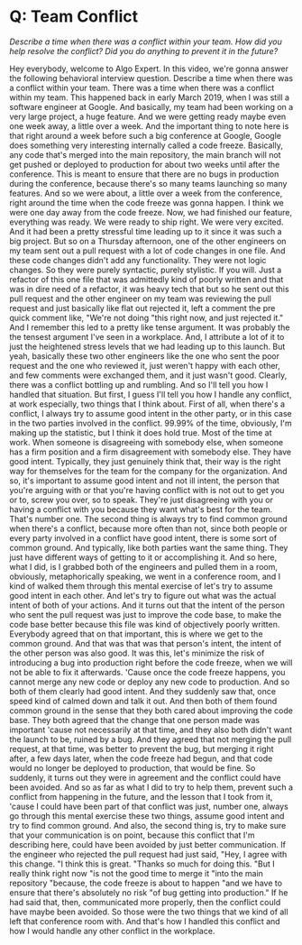 # Q: Team Conflict


*Describe a time when there was a conflict within your team. How did you help resolve the conflict? Did you do anything to prevent it in the future?*


Hey everybody, welcome to Algo Expert.
In this video, we're gonna answer the following behavioral interview question.
Describe a time when there was a conflict within your team.
There was a time when there was a conflict within my team.
This happened back in early March 2019, when I was still a software engineer at Google.
And basically, my team had been working on a very large project, a huge feature.
And we were getting ready maybe even one week away, a little over a week.
And the important thing to note here is that right around a week before such a big conference at Google, Google does something very interesting internally called a code freeze.
Basically, any code that's merged into the main repository, the main branch will not get pushed or deployed to production for about two weeks until after the conference.
This is meant to ensure that there are no bugs in production during the conference, because there's so many teams launching so many features.
And so we were about, a little over a week from the conference, right around the time when the code freeze was gonna happen.
I think we were one day away from the code freeze.
Now, we had finished our feature, everything was ready.
We were ready to ship right.
We were very excited.
And it had been a pretty stressful time leading up to it since it was such a big project.
But so on a Thursday afternoon, one of the other engineers on my team sent out a pull request with a lot of code changes in one file.
And these code changes didn't add any functionality.
They were not logic changes.
So they were purely syntactic, purely stylistic.
If you will.
Just a refactor of this one file that was admittedly kind of poorly written and that was in dire need of a refactor, it was heavy tech that but so he sent out this pull request and the other engineer on my team was reviewing the pull request and just basically like flat out rejected it, left a comment the pre quick comment like, "We're not doing "this right now, and just rejected it."
And I remember this led to a pretty like tense argument.
It was probably the the tensest argument I've seen in a workplace.
And, I attribute a lot of it to just the heightened stress levels that we had leading up to this launch.
But yeah, basically these two other engineers like the one who sent the poor request and the one who reviewed it, just weren't happy with each other, and few comments were exchanged them, and it just wasn't good. Clearly, there was a conflict bottling up and rumbling.
And so I'll tell you how I handled that situation.
But first, I guess I'll tell you how I handle any conflict, at work especially, two things that I think about.
First of all, when there's a conflict, I always try to assume good intent in the other party, or in this case in the two parties involved in the conflict.
99.99% of the time, obviously, I'm making up the statistic, but I think it does hold true.
Most of the time at work.
When someone is disagreeing with somebody else, when someone has a firm position and a firm disagreement with somebody else.
They have good intent.
Typically, they just genuinely think that, their way is the right way for themselves for the team for the company for the organization.
And so, it's important to assume good intent and not ill intent, the person that you're arguing with or that you're having conflict with is not out to get you or to, screw you over, so to speak.
They're just disagreeing with you or having a conflict with you because they want what's best for the team.
That's number one.
The second thing is always try to find common ground when there's a conflict, because more often than not, since both people or every party involved in a conflict have good intent, there is some sort of common ground.
And typically, like both parties want the same thing.
They just have different ways of getting to it or accomplishing it.
And so here, what I did, is I grabbed both of the engineers and pulled them in a room, obviously, metaphorically speaking, we went in a conference room, and I kind of walked them through this mental exercise of let's try to assume good intent in each other.
And let's try to figure out what was the actual intent of both of your actions.
And it turns out that the intent of the person who sent the pull request was just to improve the code base, to make the code base better because this file was kind of objectively poorly written.
Everybody agreed that on that important, this is where we get to the common ground.
And that was that was that person's intent, the intent of the other person was also good.
It was this, let's minimize the risk of introducing a bug into production right before the code freeze, when we will not be able to fix it afterwards.
'Cause once the code freeze happens, you cannot merge any new code or deploy any new code to production.
And so both of them clearly had good intent.
And they suddenly saw that, once speed kind of calmed down and talk it out.
And then both of them found common ground in the sense that they both cared about improving the code base.
They both agreed that the change that one person made was important 'cause not necessarily at that time, and they also both didn't want the launch to be, ruined by a bug.
And they agreed that not merging the pull request, at that time, was better to prevent the bug, but merging it right after, a few days later, when the code freeze had begun, and that code would no longer be deployed to production, that would be fine.
So suddenly, it turns out they were in agreement and the conflict could have been avoided.
And so as far as what I did to try to help them, prevent such a conflict from happening in the future, and the lesson that I took from it, 'cause I could have been part of that conflict was just, number one, always go through this mental exercise these two things, assume good intent and try to find common ground.
And also, the second thing is, try to make sure that your communication is on point, because this conflict that I'm describing here, could have been avoided by just better communication.
If the engineer who rejected the pull request had just said, "Hey, I agree with this change. "I think this is great.
"Thanks so much for doing this.
"But I really think right now "is not the good time to merge it "into the main repository "because, the code freeze is about to happen "and we have to ensure that there's absolutely no risk "of bug getting into production."
If he had said that, then, communicated more properly, then the conflict could have maybe been avoided.
So those were the two things that we kind of all left that conference room with.
And that's how I handled this conflict and how I would handle any other conflict in the workplace.